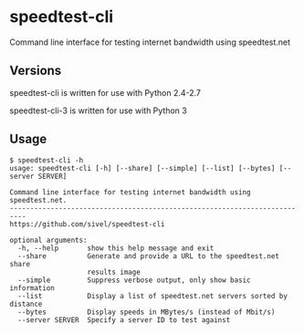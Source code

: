 # speedtest-cli

Command line interface for testing internet bandwidth using speedtest.net

## Versions

speedtest-cli is written for use with Python 2.4-2.7

speedtest-cli-3 is written for use with Python 3

## Usage

    $ speedtest-cli -h
    usage: speedtest-cli [-h] [--share] [--simple] [--list] [--bytes] [--server SERVER]
    
    Command line interface for testing internet bandwidth using speedtest.net.
    --------------------------------------------------------------------------
    https://github.com/sivel/speedtest-cli
    
    optional arguments:
      -h, --help       show this help message and exit
      --share          Generate and provide a URL to the speedtest.net share
                       results image
      --simple         Suppress verbose output, only show basic information
      --list           Display a list of speedtest.net servers sorted by distance
      --bytes          Display speeds in MBytes/s (instead of Mbit/s)
      --server SERVER  Specify a server ID to test against
